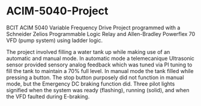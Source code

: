 # ACIM-5040-Project
BCIT ACIM 5040 Variable Frequency Drive Project programmed with a Schneider Zelios Programmable Logic Relay and Allen-Bradley Powerflex 70 VFD (pump system) using ladder logic.

The project involved filling a water tank up while making use of an automatic and manual mode. In automatic mode a telemecanique Ultrasonic sensor provided sensory analog feedback which was tuned via PI tuning to fill the tank to maintain a 70% full level. In manual mode the tank filled while pressing a button. The stop button purposely did not function in manual mode, but the Emergency DC braking function did. Three pilot lights signified when the system was ready (flashing), running (solid), and when the VFD faulted during E-braking.
